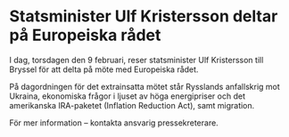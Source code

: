 # Statsminister Ulf Kristersson deltar på Europeiska rådet

I dag, torsdagen den 9 februari, reser statsminister Ulf Kristersson till Bryssel för att delta på möte med Europeiska rådet.

På dagordningen för det extrainsatta mötet står Rysslands anfallskrig mot Ukraina, ekonomiska frågor i ljuset av höga energipriser och det amerikanska IRA-paketet (Inflation Reduction Act), samt migration.

För mer information – kontakta ansvarig pressekreterare.
